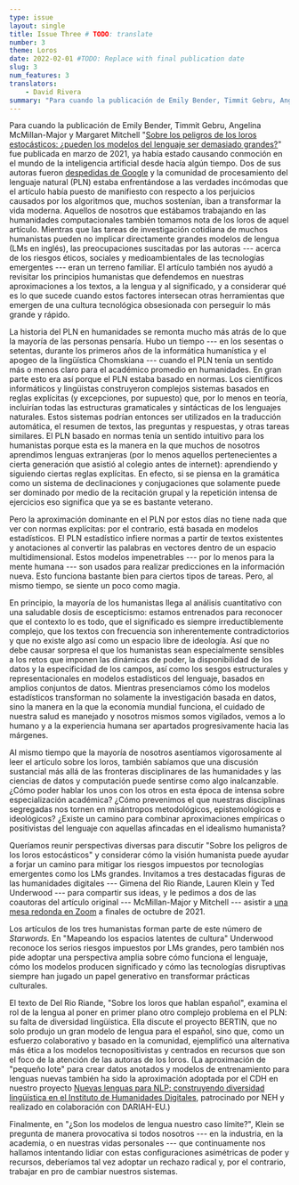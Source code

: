 ```yaml
---
type: issue
layout: single
title: Issue Three # TODO: translate
number: 3
theme: Loros
date: 2022-02-01 #TODO: Replace with final publication date
slug: 3
num_features: 3
translators:
    - David Rivera
summary: "Para cuando la publicación de Emily Bender, Timmit Gebru, Angelina McMillan-Major y Margaret Mitchell “Sobre los peligros de los loros estocásticos: ¿pueden los modelos del lenguaje ser demasiado grandes?” fue publicada en marzo de 2021, ya había estado causando conmoción en el mundo de la inteligencia artificial desde hacía algún tiempo."
---
```


Para cuando la publicación de Emily Bender, Timmit Gebru, Angelina McMillan-Major y Margaret Mitchell "[Sobre los peligros de los loros estocásticos: ¿pueden los modelos del lenguaje ser demasiado grandes?](https://doi.org/10.1145/3442188.3445922)" fue publicada en marzo de 2021, ya había estado causando conmoción en el mundo de la inteligencia artificial desde hacía algún tiempo. Dos de sus autoras fueron [despedidas de Google](https://www.emergingtechbrew.com/stories/2021/03/29/one-biggest-advancements-ai-also-sparked-fierce-debate-heres) y la comunidad de procesamiento del lenguaje natural (PLN) estaba enfrentándose a las verdades incómodas que el artículo había puesto de manifiesto con respecto a los perjuicios causados por los algoritmos que, muchos sostenían, iban a transformar la vida moderna. Aquellos de nosotros que estábamos trabajando en las humanidades computacionales también tomamos nota de los loros de aquel artículo. Mientras que las tareas de investigación cotidiana de muchos humanistas pueden no implicar directamente grandes modelos de lengua (LMs en inglés), las preocupaciones suscitadas por las autoras --- acerca de los riesgos éticos, sociales y medioambientales de las tecnologías emergentes --- eran un terreno familiar. El artículo también nos ayudó a revisitar los principios humanistas que defendemos en nuestras aproximaciones a los textos, a la lengua y al significado, y a considerar qué es lo que sucede cuando estos factores intersecan otras herramientas que emergen de una cultura tecnológica obsesionada con perseguir lo más grande y rápido.

La historia del PLN en humanidades se remonta mucho más atrás de lo que la mayoría de las personas pensaría. Hubo un tiempo --- en los sesentas o setentas, durante los primeros años de la informática humanística y el apogeo de la lingüística Chomskiana --- cuando el PLN tenía un sentido más o menos claro para el académico promedio en humanidades. En gran parte esto era así porque el PLN estaba basado en normas. Los científicos informáticos y lingüistas construyeron complejos sistemas basados en reglas explícitas (y excepciones, por supuesto) que, por lo menos en teoría, incluirían todas las estructuras gramaticales y sintácticas de los lenguajes naturales. Estos sistemas podrían entonces ser utilizados en la traducción automática, el resumen de textos, las preguntas y respuestas, y otras tareas similares. El PLN basado en normas tenía un sentido intuitivo para los humanistas porque esta es la manera en la que muchos de nosotros aprendimos lenguas extranjeras (por lo menos aquellos pertenecientes a cierta generación que asistió al colegio antes de internet): aprendiendo y siguiendo ciertas reglas explícitas. En efecto, si se piensa en la gramática como un sistema de declinaciones y conjugaciones que solamente puede ser dominado por medio de la recitación grupal y la repetición intensa de ejercicios eso significa que ya se es bastante veterano.

Pero la aproximación dominante en el PLN por estos días no tiene nada que ver con normas explícitas: por el contrario, está basada en modelos estadísticos. El PLN estadístico infiere normas a partir de textos existentes y anotaciones al convertir las palabras en vectores dentro de un espacio multidimensional. Estos modelos impenetrables --- por lo menos para la mente humana --- son usados para realizar predicciones en la información nueva. Esto funciona bastante bien para ciertos tipos de tareas. Pero, al mismo tiempo, se siente un poco como magia.

En principio, la mayoría de los humanistas llega al análisis cuantitativo con una saludable dosis de escepticismo: estamos entrenados para reconocer que el contexto lo es todo, que el significado es siempre irreductiblemente complejo, que los textos con frecuencia son inherentemente contradictorios y que no existe algo así como un espacio libre de ideología. Así que no debe causar sorpresa el que los humanistas sean especialmente sensibles a los retos que imponen las dinámicas de poder, la disponibilidad de los datos y la especificidad de los campos, así como los sesgos estructurales y representacionales en modelos estadísticos del lenguaje, basados en amplios conjuntos de datos. Mientras presenciamos cómo los modelos estadísticos transforman no solamente la investigación basada en datos, sino la manera en la que la economía mundial funciona, el cuidado de nuestra salud es manejado y nosotros mismos somos vigilados, vemos a lo humano y a la experiencia humana ser apartados progresivamente hacia las márgenes.

Al mismo tiempo que la mayoría de nosotros asentíamos vigorosamente al leer el artículo sobre los loros, también sabíamos que una discusión sustancial más allá de las fronteras disciplinares de las humanidades y las ciencias de datos y computación puede sentirse como algo inalcanzable. ¿Cómo poder hablar los unos con los otros en esta época de intensa sobre especialización académica? ¿Cómo prevenimos el que nuestras disciplinas segregadas nos tornen en misántropos metodológicos, epistemológicos e ideológicos? ¿Existe un camino para combinar aproximaciones empíricas o positivistas del lenguaje con aquellas afincadas en el idealismo humanista?

Queríamos reunir perspectivas diversas para discutir "Sobre los peligros de los loros estocásticos" y considerar cómo la visión humanista puede ayudar a forjar un camino para mitigar los riesgos impuestos por tecnologías emergentes como los LMs grandes. Invitamos a tres destacadas figuras de las humanidades digitales --- Gimena del Rio Riande, Lauren Klein y Ted Underwood --- para compartir sus ideas, y le pedimos a dos de las coautoras del artículo original --- McMillan-Major y Mitchell --- asistir a [una mesa redonda en Zoom](https://cdh.princeton.edu/updates/join-us-for-a-roundtable-on-machine-predictions-and-synthetic-text/) a finales de octubre de 2021.

Los artículos de los tres humanistas forman parte de este número de *Starwords.* En "Mapeando los espacios latentes de cultura" Underwood reconoce los serios riesgos impuestos por LMs grandes, pero también nos pide adoptar una perspectiva amplia sobre cómo funciona el lenguaje, cómo los modelos producen significado y cómo las tecnologías disruptivas siempre han jugado un papel generativo en transformar prácticas culturales.

El texto de Del Rio Riande, "Sobre los loros que hablan español", examina el rol de la lengua al poner en primer plano otro complejo problema en el PLN: su falta de diversidad lingüística. Ella discute el proyecto BERTIN, que no solo produjo un gran modelo de lengua para el español, sino que, como un esfuerzo colaborativo y basado en la comunidad, ejemplificó una alternativa más ética a los modelos tecnopositivistas y centrados en recursos que son el foco de la atención de las autoras de los loros. (La aproximación de "pequeño lote" para crear datos anotados y modelos de entrenamiento para lenguas nuevas también ha sido la aproximación adoptada por el CDH en nuestro proyecto [Nuevas lenguas para NLP: construyendo diversidad lingüística en el Instituto de Humanidades Digitales](https://newnlp.princeton.edu/), patrocinado por NEH y realizado en colaboración con DARIAH-EU.)

Finalmente, en "¿Son los modelos de lengua nuestro caso límite?", Klein se pregunta de manera provocativa si todos nosotros --- en la industria, en la academia, o en nuestras vidas personales --- que continuamente nos hallamos intentando lidiar con estas configuraciones asimétricas de poder y recursos, deberíamos tal vez adoptar un rechazo radical y, por el contrario, trabajar en pro de cambiar nuestros sistemas.